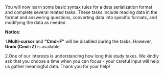 You will now learn some basic syntax rules for a data serialization format and complete several related tasks. These tasks include reading data in the format and answering questions, converting data into specific formats, and modifying the data as needed.

**Notice**: 

1.**Multi-cursor** and **"Cmd+F"** will be disabled during the tasks. However, **Undo (Cmd+Z)** is available.

2.One of our interests is understanding how long this study takes. We kindly ask that you choose a time when you can focus - your careful input will help us gather meaningful data. Thank you for your help!


